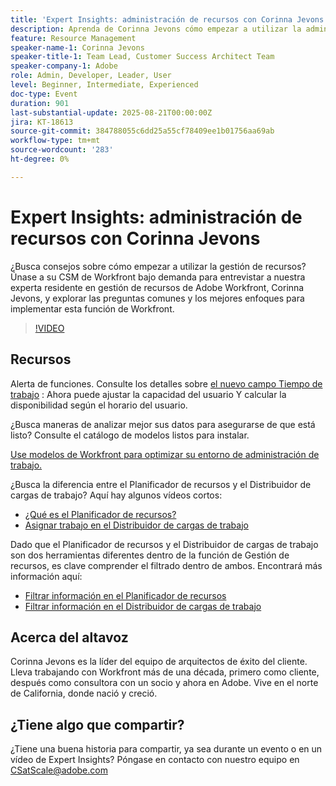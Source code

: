 ```yaml
---
title: 'Expert Insights: administración de recursos con Corinna Jevons'
description: Aprenda de Corinna Jevons cómo empezar a utilizar la administración de recursos de Workfront, optimizar la capacidad y equilibrar las cargas de trabajo de forma eficaz.
feature: Resource Management
speaker-name-1: Corinna Jevons
speaker-title-1: Team Lead, Customer Success Architect Team
speaker-company-1: Adobe
role: Admin, Developer, Leader, User
level: Beginner, Intermediate, Experienced
doc-type: Event
duration: 901
last-substantial-update: 2025-08-21T00:00:00Z
jira: KT-18613
source-git-commit: 384788055c6dd25a55cf78409ee1b01756aa69ab
workflow-type: tm+mt
source-wordcount: '283'
ht-degree: 0%

---
```



# Expert Insights: administración de recursos con Corinna Jevons

¿Busca consejos sobre cómo empezar a utilizar la gestión de recursos? Únase a su CSM de Workfront bajo demanda para entrevistar a nuestra experta residente en gestión de recursos de Adobe Workfront, Corinna Jevons, y explorar las preguntas comunes y los mejores enfoques para implementar esta función de Workfront.

>[!VIDEO](https://video.tv.adobe.com/v/3469890/?learn=on&enablevpops)

## Recursos

Alerta de funciones.  Consulte los detalles sobre [el nuevo campo Tiempo de trabajo](https://experienceleaguecommunities.adobe.com/t5/workfront-discussions/the-new-work-time-field-now-you-can-adjust-user-capacity-and/m-p/582855?profile.language=es#M519) : Ahora puede ajustar la capacidad del usuario Y calcular la disponibilidad según el horario del usuario.

¿Busca maneras de analizar mejor sus datos para asegurarse de que está listo? Consulte el catálogo de modelos listos para instalar.

[Use modelos de Workfront para optimizar su entorno de administración de trabajo.](https://experienceleaguecommunities.adobe.com/t5/workfront-blogs/use-workfront-blueprints-to-optimize-your-work-management/ba-p/547147?profile.language=es)

¿Busca la diferencia entre el Planificador de recursos y el Distribuidor de cargas de trabajo? Aquí hay algunos vídeos cortos:

* [¿Qué es el Planificador de recursos?](https://experienceleague.adobe.com/docs/workfront-learn/tutorials-workfront/manage-resources/resource-planning/what-is-the-resource-planner.html?lang=es)
* [Asignar trabajo en el Distribuidor de cargas de trabajo](https://experienceleague.adobe.com/docs/workfront-learn/tutorials-workfront/manage-resources/workload-balancer/assign-work-in-the-workload-balancer.html?lang=es)

Dado que el Planificador de recursos y el Distribuidor de cargas de trabajo son dos herramientas diferentes dentro de la función de Gestión de recursos, es clave comprender el filtrado dentro de ambos. Encontrará más información aquí:

* [Filtrar información en el Planificador de recursos](https://experienceleague.adobe.com/docs/workfront/using/manage-resources/resource-planning-in-adobe-workfront/filter-resource-planner.html?lang=es)
* [Filtrar información en el Distribuidor de cargas de trabajo](https://experienceleague.adobe.com/docs/workfront/using/manage-resources/the-workload-balancer/filter-information-workload-balancer.html?lang=es)

## Acerca del altavoz

Corinna Jevons es la líder del equipo de arquitectos de éxito del cliente.  Lleva trabajando con Workfront más de una década, primero como cliente, después como consultora con un socio y ahora en Adobe.  Vive en el norte de California, donde nació y creció.

## ¿Tiene algo que compartir?

¿Tiene una buena historia para compartir, ya sea durante un evento o en un vídeo de Expert Insights? Póngase en contacto con nuestro equipo en [CSatScale@adobe.com](mailto:CSatScale@adobe.com)